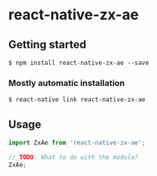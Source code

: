 # react-native-zx-ae

## Getting started

`$ npm install react-native-zx-ae --save`

### Mostly automatic installation

`$ react-native link react-native-zx-ae`

## Usage
```javascript
import ZxAe from 'react-native-zx-ae';

// TODO: What to do with the module?
ZxAe;
```
